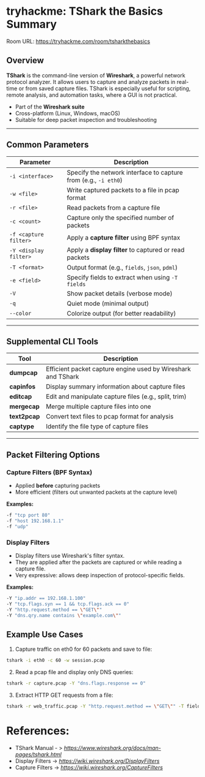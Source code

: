 # tryhackme: TShark the Basics Summary

Room URL: https://tryhackme.com/room/tsharkthebasics


## Overview
**TShark** is the command-line version of **Wireshark**, a powerful network protocol analyzer. It allows users to capture and analyze packets in real-time or from saved capture files. TShark is especially useful for scripting, remote analysis, and automation tasks, where a GUI is not practical.

- Part of the **Wireshark suite**
- Cross-platform (Linux, Windows, macOS)
- Suitable for deep packet inspection and troubleshooting

---

## Common Parameters

| Parameter | Description |
|----------|-------------|
| `-i <interface>` | Specify the network interface to capture from (e.g., `-i eth0`) |
| `-w <file>` | Write captured packets to a file in pcap format |
| `-r <file>` | Read packets from a capture file |
| `-c <count>` | Capture only the specified number of packets |
| `-f <capture filter>` | Apply a **capture filter** using BPF syntax |
| `-Y <display filter>` | Apply a **display filter** to captured or read packets |
| `-T <format>` | Output format (e.g., `fields`, `json`, `pdml`) |
| `-e <field>` | Specify fields to extract when using `-T fields` |
| `-V` | Show packet details (verbose mode) |
| `-q` | Quiet mode (minimal output) |
| `--color` | Colorize output (for better readability) |

---

## Supplemental CLI Tools

| Tool | Description |
|------|-------------|
| **dumpcap** | Efficient packet capture engine used by Wireshark and TShark |
| **capinfos** | Display summary information about capture files |
| **editcap** | Edit and manipulate capture files (e.g., split, trim) |
| **mergecap** | Merge multiple capture files into one |
| **text2pcap** | Convert text files to pcap format for analysis |
| **captype** | Identify the file type of capture files |

---

## Packet Filtering Options

### Capture Filters (BPF Syntax)
- Applied **before** capturing packets
- More efficient (filters out unwanted packets at the capture level)

**Examples:**
```bash
-f "tcp port 80"
-f "host 192.168.1.1"
-f "udp"
```

### Display Filters
- Display filters use Wireshark's filter syntax.
- They are applied after the packets are captured or while reading a capture file.
- Very expressive: allows deep inspection of protocol-specific fields.

**Examples:**
```bash
-Y "ip.addr == 192.168.1.100"
-Y "tcp.flags.syn == 1 && tcp.flags.ack == 0"
-Y "http.request.method == \"GET\""
-Y "dns.qry.name contains \"example.com\""
```

## Example Use Cases
1. Capture traffic on eth0 for 60 packets and save to file:
```bash
tshark -i eth0 -c 60 -w session.pcap
```
2. Read a pcap file and display only DNS queries:
```bash
tshark -r capture.pcap -Y "dns.flags.response == 0"
```
3. Extract HTTP GET requests from a file:
```bash
tshark -r web_traffic.pcap -Y "http.request.method == \"GET\"" -T fields -e http.host -e http.request.uri
```

# References:
- TShark Manual - > *https://www.wireshark.org/docs/man-pages/tshark.html*
- Display Filters -> *https://wiki.wireshark.org/DisplayFilters*
- Capture Filters -> *https://wiki.wireshark.org/CaptureFilters*
